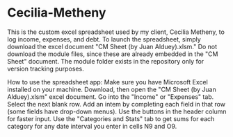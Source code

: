 # Cecilia-Metheny
This is the custom excel spreadsheet used by my client, Cecilia Metheny, to log income, expenses, and debt. 
To launch the spreadsheet, simply download the excel document "CM Sheet (by Juan Alduey).xlsm." 
Do not download the module files, since these are already embedded in the "CM Sheet" document.
The module folder exists in the repository only for version tracking purposes.

How to use the spreadsheet app: Make sure you have Microsoft Excel installed on your machine. Download, then open the "CM Sheet (by Juan Alduey).xlsm" excel document. Go into the "Income" or "Expenses" tab. Select the next blank row. Add an intem by completing each field in that row (some fields have drop-down menus). Use the buttons in the header column for faster input. Use the "Categories and Stats" tab to get sums for each category for any date interval you enter in cells N9 and O9. 
